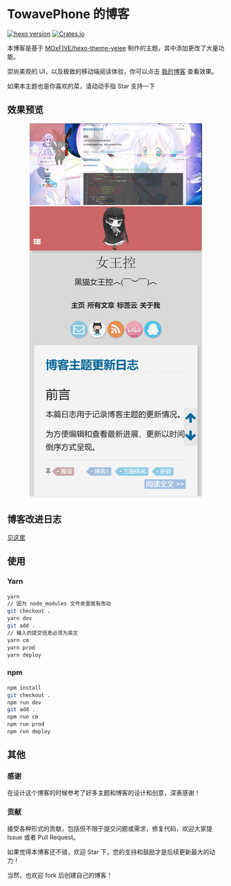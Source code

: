 # TowavePhone 的博客

[![hexo version](https://img.shields.io/badge/hexo-%3E%3D%203.0-blue.svg)](http://hexo.io)
[![Crates.io](https://img.shields.io/crates/l/rustc-serialize.svg)]()

本博客是基于 [MOxFIVE/hexo-theme-yelee](https://github.com/MOxFIVE/hexo-theme-yelee) 制作的主题，其中添加更改了大量功能。

崇尚美观的 UI，以及极致的移动端阅读体验，你可以点击 [我的博客](http://www.towavephone.com/) 查看效果。

如果本主题也是你喜欢的菜，请动动手指 Star 支持一下

## 效果预览

<div align="center"><img src="./images/QQ截图20180428193728.jpg" width="400"/></div>

<div align="center"><img src="./images/QQ截图20180428193643.jpg" width="400"/></div>

## 博客改进日志

[见这里](https://www.towavephone.com/2018/04/24/update/)

## 使用

### Yarn

```bash
yarn
// 因为 node_modules 文件夹里面有改动
git checkout .
yarn dev
git add .
// 输入的提交信息必须为英文
yarn cm
yarn prod
yarn deploy
```

### npm

```bash
npm install
git checkout .
npm run dev
git add .
npm run cm
npm run prod
npm run deploy
```

## 其他

### 感谢

在设计这个博客的时候参考了好多主题和博客的设计和创意，深表感谢！

### 贡献

接受各种形式的贡献，包括但不限于提交问题或需求，修复代码，欢迎大家提 Issue 或者 Pull Request。

如果觉得本博客还不错，欢迎 Star 下，您的支持和鼓励才是后续更新最大的动力！

当然，也欢迎 fork 后创建自己的博客！
